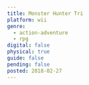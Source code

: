 ```yaml
---
title: Monster Hunter Tri
platform: wii
genre:
  - action-adventure
  - rpg
digital: false
physical: true
guide: false
pending: false
posted: 2018-02-27
---
```


